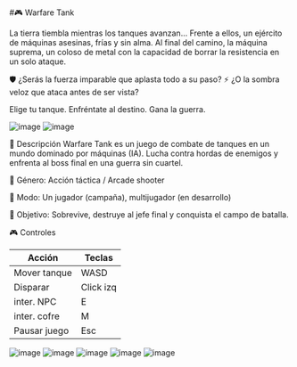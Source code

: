 #🎮 Warfare Tank

La tierra tiembla mientras los tanques avanzan...
Frente a ellos, un ejército de máquinas asesinas, frías y sin alma.
Al final del camino, la máquina suprema, un coloso de metal con la capacidad de borrar la resistencia en un solo ataque.

🛡️ ¿Serás la fuerza imparable que aplasta todo a su paso?
⚡ ¿O la sombra veloz que ataca antes de ser vista?

Elige tu tanque. Enfréntate al destino. Gana la guerra.

![image](https://github.com/user-attachments/assets/8f850c8d-8989-4b2d-ac4b-eef331066e3c)
![image](https://github.com/user-attachments/assets/96004c1c-4c27-484f-951f-308481ef61f9)

📌 Descripción
Warfare Tank es un juego de combate de tanques en un mundo dominado por máquinas (IA). Lucha contra hordas de enemigos y enfrenta al boss final en una guerra sin cuartel.

🎯 Género: Acción táctica / Arcade shooter

🧠 Modo: Un jugador (campaña), multijugador (en desarrollo)

🎯 Objetivo: Sobrevive, destruye al jefe final y conquista el campo de batalla.

🎮 Controles

| Acción       | Teclas          |
| ------------ | --------------- |
| Mover tanque | WASD 
| Disparar     | Click izq       |
| inter. NPC   | E               |
| inter. cofre | M               |
| Pausar juego | Esc             |

![image](https://github.com/user-attachments/assets/3d708c7b-8a10-4638-9916-0fbc08ece4d5)
![image](https://github.com/user-attachments/assets/10aebf72-cfa3-42eb-8633-a21215ed85e4)
![image](https://github.com/user-attachments/assets/d2cd0afb-6ab9-4b25-a8b0-aa0b7ca09e87)
![image](https://github.com/user-attachments/assets/25f9029f-158c-469d-9389-637031f09e45)
![image](https://github.com/user-attachments/assets/91ebe35e-36bb-4bc3-a25a-fa07e3cac375)





